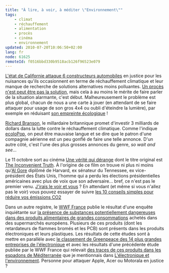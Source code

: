 ```yaml
---
title: "À lire, à voir, à méditer \"Environnement\""
tags:
    - climat
    - réchauffement
    - alimentation
    - procès
    - cinéma
    - environnement
updated: 2010-07-20T10:06:50+02:00
lang: fr
node: 61625
remoteId: f0516bbd330b9518acb126f96523e079
---
```


[L'état de Californie attaque 6 constructeurs automobiles](http://liberation.fr/actualite/evenement/evenement1/206070.FR.php) en justice pour les nuisances qu'ils occasionnent en terme de réchauffement climatique et leur manque de recherche de solutions alternatives moins polluantes. [Un procès n'est peut être pas la solution](http://standblog.org/blog/2006/09/22/93114903-l-etat-de-californie-attaque-en-justice-six-constructeurs-automobiles#co), mais cela à au moins le mérite de faire parler de la situation alarmante, c'est début. Malheureusement le problème est plus global, chacun de nous a une carte à jouer (en attendant de se faire attaquer pour usage de son gros 4x4 ou oubli d'éteindre la lumière), par exemple en réduisant [son empreinte écologique](http://www.earthday.net/footprint/info.asp) !


[Richard Branson](http://fr.wikipedia.org/wiki/Richard_Branson), le millardaire britannique promet d'investir 3 milliards de dollars dans la lutte contre le réchauffement climatique. Comme l'indique [ecoloPop](http://www.ecolopop.info/article/richard-branson-reserve-3-milliards-pour-la-planete), on peut être mauvaise langue et se dire que le patron d'une compagnie aérienne est un peu gonflé de faire une telle annonce. D'un autre côté, c'est l'une des plus grosses annonces du genre, *so wait and see*...


Le 11 octobre sort au cinéma [Une vérité qui dérange](http://www.criseclimatique.fr/) dont le titre original est [The Inconvenient Truth](http://www.climatecrisis.net). À l'origine de ce film on trouve ni plus ni moins qu'[Al Gore](http://fr.wikipedia.org/wiki/Al_Gore) diplômé de Harvard, ex sénateur du Tennessee, ex vice-président des États Unis, l'homme qui a perdu les élections présidentielles américaines avec plus de voix que son adversaire... bref, ce n'est pas le premier venu. [J'irais le voir et vous](http://www.uipfrance.com/sites/uneveritequiderange/seethetruth/) ? En attendant (et même si vous n'allez pas le voir) vous pouvez essayer de suivre [les 10 conseils simples pour réduire vos émissions CO2](http://www.uipfrance.com/sites/uneveritequiderange/pdf/10things.pdf)


Dans un autre registre, le [WWF France](http://www.wwf.fr/) publie le résultat d'une enquête inquiétante sur [la présence de substances potentiellement dangereuses dans des produits alimentaires de grandes consommations](http://www.wwf.fr/actualites/des_produits_chimiques_au_menu) achetés dans des supermarchés européens. Plusieurs de ces produits (dont les retardateurs de flammes bromés et les PCB) sont présents dans les produits électroniques et leurs plastiques. Les résultats de cette études sont à mettre en parallèle avec [le classement de Greenpeace des 14 plus grandes entreprises de l'électronique](http://www.greenpeace.org/france/news/les-mauvais-eleves-du-marche-e) et avec les résultats d'une précédente étude publiée par le WWF France qui relevait [des traces de ces produits dans les espadons de Méditerranée](http://www.wwf.fr/actualites/nos_televisions_et_nos_ordinateurs_contaminent_les_espadons_de_mediterranee) que je mentionnais dans [L'électronique et l'environnement](/post/l-electronique-et-l-environnement). Personne pour attaquer Apple, Acer ou Motorala en justice ?


